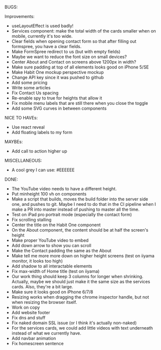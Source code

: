 BUGS:

Improvements:

- useLayoutEffect is used badly!
- Services component: make the total width of the cards smaller when on mobile,
  currently it's too wide.
- Clear fields when opening contact form so that after filling out formspree, you have a clear fields.
- Make FormSpree redirect to us (but with empty fields)
- Maybe we want to reduce the font size on small devices?
- Center About and Contact on screens above 1200px in width?
- Make sure padding at top of all elements looks good on iPhone 5/SE
- Make Habit One mockup perspective mockup
- Change API key since it was pushed to github
- Add some pricing
- Write some articles
- Fix Contact Us spacing
- Re-enable spy to true for heights that allow it
- Fix mobile menu labels that are still there when you close the toggle
- Add some SVG curves in between components

NICE TO HAVEs:

- Use react reveal
- Add floating labels to my form

MAYBEs:

- Add call to action higher up

MISCELLANEOUS:

- A cool grey I can use: #EEEEEE

DONE:

- The YouTube video needs to have a different height.
- Put minheight 100 vh on components
- Make a script that builds, moves the build folder into the server side one, and pushes to git. Maybe I need to
  do that in the CI pipeline when I make a PR into master instead of pushing to master all the time.
- Test on iPad pro portrait mode (especially the contact form)
- Fix scrolling stalling
- Center the title on the Habit One component
- On the About component, the content should be at half the screen's height
- Make proper YouTube video to embed
- Add down arrow to show you can scroll
- Make the Contact padding the same as the About
- Make tell me more more down on higher height screens (test on iiyama monitor, it looks too high)
- Add shadow to all interactable elements
- Fix max-width of Home title (test on iiyama)
- Our work thing should keep 3 columns for longer when shrinking. Actually, maybe we should just make it the same size as the services cards. Also, they're a bit large.
- Make sure it looks good on iPhone 6/7/8
- Resizing works when dragging the chrome inspector handle, but not when resizing the browser itself.
- Work on copy
- Add website footer
- Fix dns and stuff
- Fix naked domain SSL issue (or I think it's actually non-naked)
- For the services cards, we could add little videos with text underneath instead of what we currently have.
- Add navbar animation
- Fix homescreen sentence
